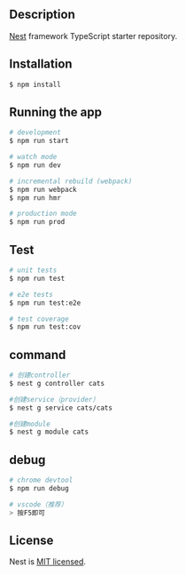 ## Description

[Nest](https://github.com/nestjs/nest) framework TypeScript starter repository.

## Installation

```bash
$ npm install
```

## Running the app

```bash
# development
$ npm run start

# watch mode
$ npm run dev

# incremental rebuild (webpack)
$ npm run webpack
$ npm run hmr

# production mode
$ npm run prod
```

## Test

```bash
# unit tests
$ npm run test

# e2e tests
$ npm run test:e2e

# test coverage
$ npm run test:cov
```

## command

```bash
# 创建controller
$ nest g controller cats

#创建service（provider）
$ nest g service cats/cats

#创建module
$ nest g module cats
```

## debug

```bash
# chrome devtool
$ npm run debug

# vscode（推荐）
> 按F5即可

```

## License

  Nest is [MIT licensed](LICENSE).
